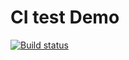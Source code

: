 #  CI test Demo

[![Build status](https://ci.appveyor.com/api/projects/status/ykfeyt0uvom3t5ti?svg=true)](https://ci.appveyor.com/project/Pokimonka/testjest)
